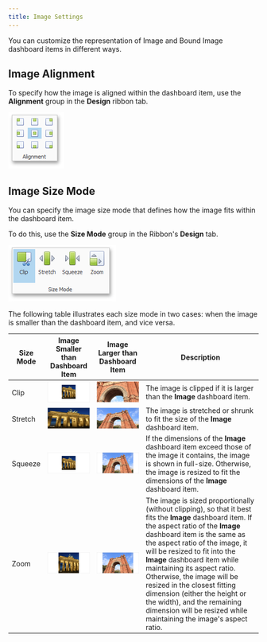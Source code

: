 ```yaml
---
title: Image Settings
---
```

You can customize the representation of Image and Bound Image dashboard items in different ways.

## Image Alignment
To specify how the image is aligned within the dashboard item, use the **Alignment** group in the **Design** ribbon tab.

![Image_Alignment_Ribbon](../../../../images/Img20213.png)

## Image Size Mode
You can specify the image size mode that defines how the image fits within the dashboard item.

To do this, use the **Size Mode** group in the Ribbon's **Design** tab.

![Image_SizeMode_Ribbon](../../../../images/Img20223.png)

The following table illustrates each size mode in two cases: when the image is smaller than the dashboard item, and vice versa.

| Size Mode | Image Smaller than Dashboard Item | Image Larger than Dashboard Item | Description |
|---|---|---|---|
| Clip | ![Image_SizeMode_1_Clip](../../../../images/Img20215.png) | ![Image_SizeMode_2_Clip](../../../../images/Img20219.png) | The image is clipped if it is larger than the **Image** dashboard item. |
| Stretch | ![Image_SizeMode_1_Stretch](../../../../images/Img20217.png) | ![Image_SizeMode_2_Stretch](../../../../images/Img20221.png) | The image is stretched or shrunk to fit the size of the **Image** dashboard item. |
| Squeeze | ![Image_SizeMode_1_Squeeze](../../../../images/Img20216.png) | ![Image_SizeMode_2_Squeeze](../../../../images/Img20220.png) | If the dimensions of the **Image** dashboard item exceed those of the image it contains, the image is shown in full-size. Otherwise, the image is resized to fit the dimensions of the **Image** dashboard item. |
| Zoom | ![Image_SizeMode_1_Zoom](../../../../images/Img20218.png) | ![Image_SizeMode_2_Zoom](../../../../images/Img20222.png) | The image is sized proportionally (without clipping), so that it best fits the **Image** dashboard item. If the aspect ratio of the **Image** dashboard item is the same as the aspect ratio of the image, it will be resized to fit into the **Image** dashboard item while maintaining its aspect ratio. Otherwise, the image will be resized in the closest fitting dimension (either the height or the width), and the remaining dimension will be resized while maintaining the image's aspect ratio. |
